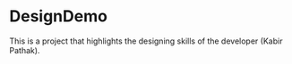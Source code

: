 # DesignDemo

This is  a project that highlights the designing skills of the developer (Kabir Pathak).
